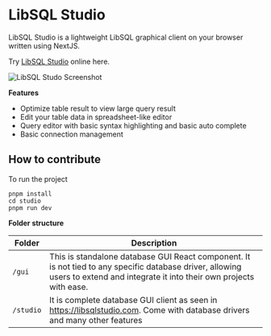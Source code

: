 # LibSQL Studio

LibSQL Studio is a lightweight LibSQL graphical client on your browser written using NextJS.

Try [LibSQL Studio](https://libsqlstudio.com/) online here.

![LibSQL Studo Screenshot](https://github.com/invisal/libsql-web-viewer/assets/4539653/82014129-2ea3-4619-9287-2dc756baba6c)

**Features**

- Optimize table result to view large query result
- Edit your table data in spreadsheet-like editor
- Query editor with basic syntax highlighting and basic auto complete
- Basic connection management

## How to contribute

To run the project

```
pnpm install
cd studio
pnpm run dev
```

**Folder structure**

| Folder    | Description                                                                                                                                                                   |
| --------- | ----------------------------------------------------------------------------------------------------------------------------------------------------------------------------- |
| `/gui`    | This is standalone database GUI React component. It is not tied to any specific database driver, allowing users to extend and integrate it into their own projects with ease. |
| `/studio` | It is complete database GUI client as seen in https://libsqlstudio.com. Come with database drivers and many other features                                                    |

